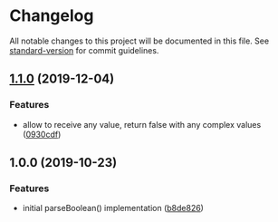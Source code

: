# Changelog

All notable changes to this project will be documented in this file. See [standard-version](https://github.com/conventional-changelog/standard-version) for commit guidelines.

## [1.1.0](https://github.com/eturino/ts-parse-boolean/compare/v1.0.0...v1.1.0) (2019-12-04)


### Features

* allow to receive any value, return false with any complex values ([0930cdf](https://github.com/eturino/ts-parse-boolean/commit/0930cdf34893f903770c0e123758c6e611098771))

## 1.0.0 (2019-10-23)

### Features

- initial parseBoolean() implementation ([b8de826](https://github.com/eturino/ts-parse-boolean/commit/b8de82648cebe7410d96b957b0a69fe9a8aca47a))
